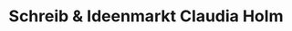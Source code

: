 ---
title: "Schreib & Ideenmarkt Claudia Holm"
url: /senftenberg/schreib-und-ideenmarkt-claudia-holm/
shop: Schreibwaren
---